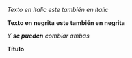 *Texto en italic*
_este también en italic_

**Texto en negrita**
__este también en negrita__

_Y **se pueden** combiar ambas_

**Título**
